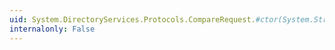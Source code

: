 ```yaml
---
uid: System.DirectoryServices.Protocols.CompareRequest.#ctor(System.String,System.String,System.String)
internalonly: False
---
```

